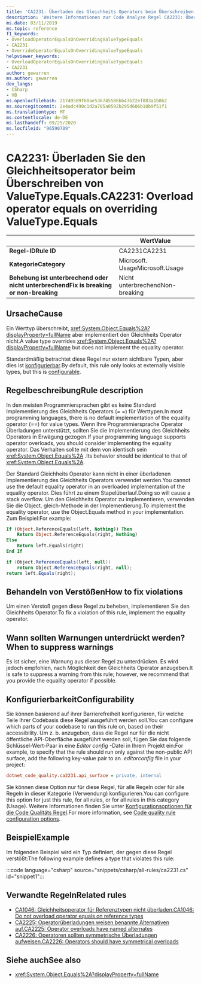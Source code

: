 ```yaml
---
title: 'CA2231: Überladen des Gleichheits Operators beim Überschreiben von ValueType. gleich (Code Analyse)'
description: 'Weitere Informationen zur Code Analyse Regel CA2231: Überladungs Operator ist gleich beim Überschreiben von ValueType. ist gleich'
ms.date: 03/11/2019
ms.topic: reference
f1_keywords:
- OverloadOperatorEqualsOnOverridingValueTypeEquals
- CA2231
- OverrideOperatorEqualsOnOverridingValueTypeEquals
helpviewer_keywords:
- OverloadOperatorEqualsOnOverridingValueTypeEquals
- CA2231
author: gewarren
ms.author: gewarren
dev_langs:
- CSharp
- VB
ms.openlocfilehash: 21749589f68ae536745586bb43b22ef883a1b8b2
ms.sourcegitcommit: 2e4adc490c1d2a705a0592b295d606b10b9f51f1
ms.translationtype: MT
ms.contentlocale: de-DE
ms.lasthandoff: 09/25/2020
ms.locfileid: "96590709"
---
```

# <a name="ca2231-overload-operator-equals-on-overriding-valuetypeequals"></a><span data-ttu-id="8ed16-103">CA2231: Überladen Sie den Gleichheitsoperator beim Überschreiben von ValueType.Equals.</span><span class="sxs-lookup"><span data-stu-id="8ed16-103">CA2231: Overload operator equals on overriding ValueType.Equals</span></span>

| | <span data-ttu-id="8ed16-104">Wert</span><span class="sxs-lookup"><span data-stu-id="8ed16-104">Value</span></span> |
|-|-|
| <span data-ttu-id="8ed16-105">**Regel-ID**</span><span class="sxs-lookup"><span data-stu-id="8ed16-105">**Rule ID**</span></span> |<span data-ttu-id="8ed16-106">CA2231</span><span class="sxs-lookup"><span data-stu-id="8ed16-106">CA2231</span></span>|
| <span data-ttu-id="8ed16-107">**Kategorie**</span><span class="sxs-lookup"><span data-stu-id="8ed16-107">**Category**</span></span> |<span data-ttu-id="8ed16-108">Microsoft. Usage</span><span class="sxs-lookup"><span data-stu-id="8ed16-108">Microsoft.Usage</span></span>|
| <span data-ttu-id="8ed16-109">**Behebung ist unterbrechend oder nicht unterbrechend**</span><span class="sxs-lookup"><span data-stu-id="8ed16-109">**Fix is breaking or non-breaking**</span></span> |<span data-ttu-id="8ed16-110">Nicht unterbrechend</span><span class="sxs-lookup"><span data-stu-id="8ed16-110">Non-breaking</span></span>|

## <a name="cause"></a><span data-ttu-id="8ed16-111">Ursache</span><span class="sxs-lookup"><span data-stu-id="8ed16-111">Cause</span></span>

<span data-ttu-id="8ed16-112">Ein Werttyp überschreibt, <xref:System.Object.Equals%2A?displayProperty=fullName> aber implementiert den Gleichheits Operator nicht.</span><span class="sxs-lookup"><span data-stu-id="8ed16-112">A value type overrides <xref:System.Object.Equals%2A?displayProperty=fullName> but does not implement the equality operator.</span></span>

<span data-ttu-id="8ed16-113">Standardmäßig betrachtet diese Regel nur extern sichtbare Typen, aber dies ist [konfigurierbar](#configurability).</span><span class="sxs-lookup"><span data-stu-id="8ed16-113">By default, this rule only looks at externally visible types, but this is [configurable](#configurability).</span></span>

## <a name="rule-description"></a><span data-ttu-id="8ed16-114">Regelbeschreibung</span><span class="sxs-lookup"><span data-stu-id="8ed16-114">Rule description</span></span>

<span data-ttu-id="8ed16-115">In den meisten Programmiersprachen gibt es keine Standard Implementierung des Gleichheits Operators (= =) für Werttypen.</span><span class="sxs-lookup"><span data-stu-id="8ed16-115">In most programming languages, there is no default implementation of the equality operator (==) for value types.</span></span> <span data-ttu-id="8ed16-116">Wenn Ihre Programmiersprache Operator Überladungen unterstützt, sollten Sie die Implementierung des Gleichheits Operators in Erwägung gezogen.</span><span class="sxs-lookup"><span data-stu-id="8ed16-116">If your programming language supports operator overloads, you should consider implementing the equality operator.</span></span> <span data-ttu-id="8ed16-117">Das Verhalten sollte mit dem von identisch sein <xref:System.Object.Equals%2A> .</span><span class="sxs-lookup"><span data-stu-id="8ed16-117">Its behavior should be identical to that of <xref:System.Object.Equals%2A>.</span></span>

<span data-ttu-id="8ed16-118">Der Standard Gleichheits Operator kann nicht in einer überladenen Implementierung des Gleichheits Operators verwendet werden.</span><span class="sxs-lookup"><span data-stu-id="8ed16-118">You cannot use the default equality operator in an overloaded implementation of the equality operator.</span></span> <span data-ttu-id="8ed16-119">Dies führt zu einem Stapelüberlauf.</span><span class="sxs-lookup"><span data-stu-id="8ed16-119">Doing so will cause a stack overflow.</span></span> <span data-ttu-id="8ed16-120">Um den Gleichheits Operator zu implementieren, verwenden Sie die Object. gleich-Methode in der Implementierung.</span><span class="sxs-lookup"><span data-stu-id="8ed16-120">To implement the equality operator, use the Object.Equals method in your implementation.</span></span> <span data-ttu-id="8ed16-121">Zum Beispiel:</span><span class="sxs-lookup"><span data-stu-id="8ed16-121">For example:</span></span>

```vb
If (Object.ReferenceEquals(left, Nothing)) Then
    Return Object.ReferenceEquals(right, Nothing)
Else
    Return left.Equals(right)
End If
```

```csharp
if (Object.ReferenceEquals(left, null))
    return Object.ReferenceEquals(right, null);
return left.Equals(right);
```

## <a name="how-to-fix-violations"></a><span data-ttu-id="8ed16-122">Behandeln von Verstößen</span><span class="sxs-lookup"><span data-stu-id="8ed16-122">How to fix violations</span></span>

<span data-ttu-id="8ed16-123">Um einen Verstoß gegen diese Regel zu beheben, implementieren Sie den Gleichheits Operator.</span><span class="sxs-lookup"><span data-stu-id="8ed16-123">To fix a violation of this rule, implement the equality operator.</span></span>

## <a name="when-to-suppress-warnings"></a><span data-ttu-id="8ed16-124">Wann sollten Warnungen unterdrückt werden?</span><span class="sxs-lookup"><span data-stu-id="8ed16-124">When to suppress warnings</span></span>

<span data-ttu-id="8ed16-125">Es ist sicher, eine Warnung aus dieser Regel zu unterdrücken. Es wird jedoch empfohlen, nach Möglichkeit den Gleichheits Operator anzugeben.</span><span class="sxs-lookup"><span data-stu-id="8ed16-125">It is safe to suppress a warning from this rule; however, we recommend that you provide the equality operator if possible.</span></span>

## <a name="configurability"></a><span data-ttu-id="8ed16-126">Konfigurierbarkeit</span><span class="sxs-lookup"><span data-stu-id="8ed16-126">Configurability</span></span>

<span data-ttu-id="8ed16-127">Sie können basierend auf ihrer Barrierefreiheit konfigurieren, für welche Teile Ihrer Codebasis diese Regel ausgeführt werden soll.</span><span class="sxs-lookup"><span data-stu-id="8ed16-127">You can configure which parts of your codebase to run this rule on, based on their accessibility.</span></span> <span data-ttu-id="8ed16-128">Um z. b. anzugeben, dass die Regel nur für die nicht öffentliche API-Oberfläche ausgeführt werden soll, fügen Sie das folgende Schlüssel-Wert-Paar in eine *Editor config* -Datei in Ihrem Projekt ein:</span><span class="sxs-lookup"><span data-stu-id="8ed16-128">For example, to specify that the rule should run only against the non-public API surface, add the following key-value pair to an *.editorconfig* file in your project:</span></span>

```ini
dotnet_code_quality.ca2231.api_surface = private, internal
```

<span data-ttu-id="8ed16-129">Sie können diese Option nur für diese Regel, für alle Regeln oder für alle Regeln in dieser Kategorie (Verwendung) konfigurieren.</span><span class="sxs-lookup"><span data-stu-id="8ed16-129">You can configure this option for just this rule, for all rules, or for all rules in this category (Usage).</span></span> <span data-ttu-id="8ed16-130">Weitere Informationen finden Sie unter [Konfigurationsoptionen für die Code Qualitäts Regel](../code-quality-rule-options.md).</span><span class="sxs-lookup"><span data-stu-id="8ed16-130">For more information, see [Code quality rule configuration options](../code-quality-rule-options.md).</span></span>

## <a name="example"></a><span data-ttu-id="8ed16-131">Beispiel</span><span class="sxs-lookup"><span data-stu-id="8ed16-131">Example</span></span>

<span data-ttu-id="8ed16-132">Im folgenden Beispiel wird ein Typ definiert, der gegen diese Regel verstößt:</span><span class="sxs-lookup"><span data-stu-id="8ed16-132">The following example defines a type that violates this rule:</span></span>

:::code language="csharp" source="snippets/csharp/all-rules/ca2231.cs" id="snippet1":::

## <a name="related-rules"></a><span data-ttu-id="8ed16-133">Verwandte Regeln</span><span class="sxs-lookup"><span data-stu-id="8ed16-133">Related rules</span></span>

- [<span data-ttu-id="8ed16-134">CA1046: Gleichheitsoperator für Referenztypen nicht überladen.</span><span class="sxs-lookup"><span data-stu-id="8ed16-134">CA1046: Do not overload operator equals on reference types</span></span>](ca1046.md)
- [<span data-ttu-id="8ed16-135">CA2225: Operatorüberladungen weisen benannte Alternativen auf.</span><span class="sxs-lookup"><span data-stu-id="8ed16-135">CA2225: Operator overloads have named alternates</span></span>](ca2225.md)
- [<span data-ttu-id="8ed16-136">CA2226: Operatoren sollten symmetrische Überladungen aufweisen.</span><span class="sxs-lookup"><span data-stu-id="8ed16-136">CA2226: Operators should have symmetrical overloads</span></span>](ca2226.md)

## <a name="see-also"></a><span data-ttu-id="8ed16-137">Siehe auch</span><span class="sxs-lookup"><span data-stu-id="8ed16-137">See also</span></span>

- <xref:System.Object.Equals%2A?displayProperty=fullName>
